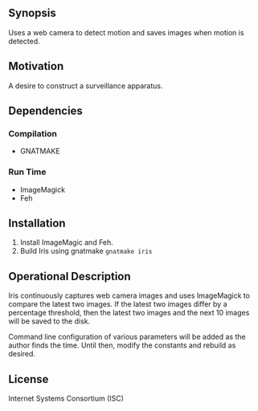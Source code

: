 ## Synopsis

Uses a web camera to detect motion and saves images when motion is
detected.

## Motivation

A desire to construct a surveillance apparatus.

## Dependencies

### Compilation

* GNATMAKE

### Run Time

* ImageMagick
* Feh

## Installation

1. Install ImageMagic and Feh.
2. Build Iris using gnatmake
`gnatmake iris`

## Operational Description

Iris continuously captures web camera images and uses ImageMagick to
compare the latest two images. If the latest two images differ by a
percentage threshold, then the latest two images and the next 10 images
will be saved to the disk.

Command line configuration of various parameters will be added as the
author finds the time. Until then, modify the constants and rebuild as
desired.

## License

Internet Systems Consortium (ISC)
